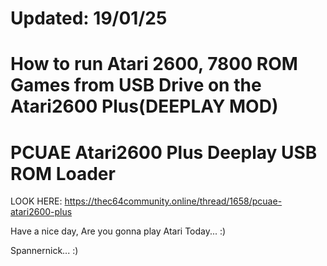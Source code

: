 Updated: 19/01/25
==================

How to run Atari 2600, 7800 ROM Games from USB Drive on the Atari2600 Plus(DEEPLAY MOD)
===================================================================
PCUAE Atari2600 Plus Deeplay USB ROM Loader
============================================

LOOK HERE:
https://thec64community.online/thread/1658/pcuae-atari2600-plus

Have a nice day, Are you gonna play Atari Today... :)

Spannernick... :)
